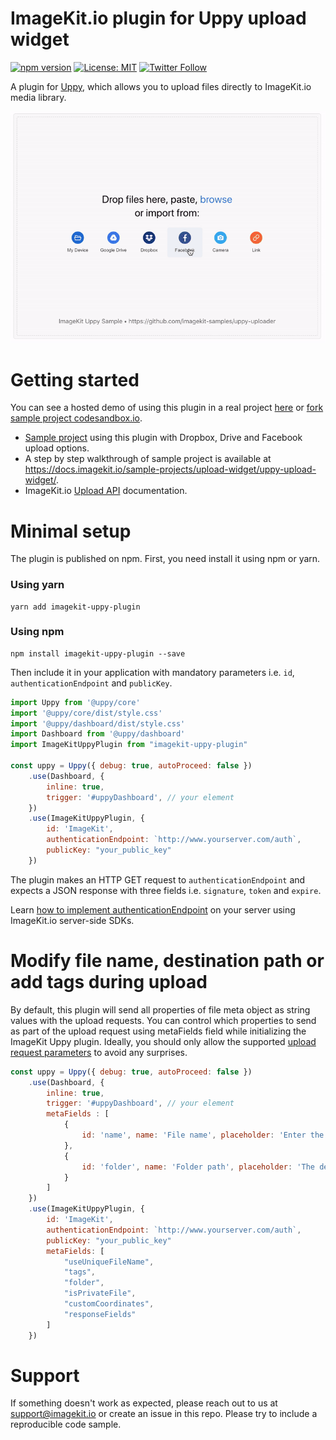 
# ImageKit.io plugin for Uppy upload widget
[![npm version](https://img.shields.io/npm/v/imagekit-uppy-plugin)](https://www.npmjs.com/package/imagekit-uppy-plugin)
[![License: MIT](https://img.shields.io/badge/License-MIT-yellow.svg)](https://opensource.org/licenses/MIT)
[![Twitter Follow](https://img.shields.io/twitter/follow/imagekitio?label=Follow&style=social)](https://twitter.com/ImagekitIo)

A plugin for [Uppy](https://github.com/transloadit/uppy), which allows you to upload files directly to ImageKit.io media library.

<img src="/assets/imagekit-uppy-demo.gif">

# Getting started
You can see a hosted demo of using this plugin in a real project [here](https://066dn.sse.codesandbox.io) or [fork sample project codesandbox.io](https://codesandbox.io/s/github/imagekit-samples/uppy-uploader).

* [Sample project](https://github.com/imagekit-samples/uppy-uploader) using this plugin with Dropbox, Drive and Facebook upload options.
* A step by step walkthrough of sample project is available at https://docs.imagekit.io/sample-projects/upload-widget/uppy-upload-widget/.
* ImageKit.io [Upload API](https://docs.imagekit.io/api-reference/upload-file-api/client-side-file-upload) documentation.


# Minimal setup
The plugin is published on npm. First, you need install it using npm or yarn.

### Using yarn
```
yarn add imagekit-uppy-plugin
```

### Using npm
```
npm install imagekit-uppy-plugin --save
```

Then include it in your application with mandatory parameters i.e. `id`, `authenticationEndpoint` and `publicKey`.

``` javascript
import Uppy from '@uppy/core'
import '@uppy/core/dist/style.css'
import '@uppy/dashboard/dist/style.css'
import Dashboard from '@uppy/dashboard'
import ImageKitUppyPlugin from "imagekit-uppy-plugin"

const uppy = Uppy({ debug: true, autoProceed: false })
    .use(Dashboard, {
        inline: true,
        trigger: '#uppyDashboard', // your element
    })
    .use(ImageKitUppyPlugin, {
        id: 'ImageKit',
        authenticationEndpoint: `http://www.yourserver.com/auth`,
        publicKey: "your_public_key"
    })
```

The plugin makes an HTTP GET request to `authenticationEndpoint` and expects a JSON response with three fields i.e. `signature`, `token` and `expire`.

Learn [how to implement authenticationEndpoint](https://docs.imagekit.io/api-reference/upload-file-api/client-side-file-upload#how-to-implement-authenticationendpoint-endpoint) on your server using ImageKit.io server-side SDKs.

# Modify file name, destination path or add tags during upload
By default, this plugin will send all properties of file meta object as string values with the upload requests. You can control which properties to send as part of the upload request using metaFields field while initializing the ImageKit Uppy plugin. Ideally, you should only allow the supported [upload request parameters](https://docs.imagekit.io/api-reference/upload-file-api/client-side-file-upload#request-structure-multipart-form-data) to avoid any surprises.

```javascript
const uppy = Uppy({ debug: true, autoProceed: false })
    .use(Dashboard, {
        inline: true,
        trigger: '#uppyDashboard', // your element
        metaFields : [
            {
                id: 'name', name: 'File name', placeholder: 'Enter the file name'
            },
            {
                id: 'folder', name: 'Folder path', placeholder: 'The destination path e.g. /website-assets'
            }
        ]
    })
    .use(ImageKitUppyPlugin, {
        id: 'ImageKit',
        authenticationEndpoint: `http://www.yourserver.com/auth`,
        publicKey: "your_public_key"
        metaFields: [
            "useUniqueFileName",
            "tags",
            "folder",
            "isPrivateFile",
            "customCoordinates",
            "responseFields"
        ]
    })
```

# Support
If something doesn't work as expected, please reach out to us at support@imagekit.io or create an issue in this repo. Please try to include a reproducible code sample.